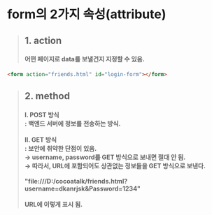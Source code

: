 # form의 2가지 속성(attribute)

> ## 1. action <br> <h4> 어떤 페이지로 data를 보낼건지 지정할 수 있음. <br>

```html
<form action="friends.html" id="login-form"></form>
```

> ## 2. method <br> <h4> ⅼ. POST 방식 <br> : 백엔드 서버에 정보를 전송하는 방식. <br> <br> Ⅱ. GET 방식 <br> : 보안에 취약한 단점이 있음. <br> → username, password를 GET 방식으로 보내면 절대 안 됨. <br> → 따라서, URL에 포함되어도 상관없는 정보들을 GET 방식으로 보낸다. <br> <br> "file:///D:/cocoatalk/friends.html?username=dkanrjsk&Password=1234" <br> <br> URL에 이렇게 표시 됨.
